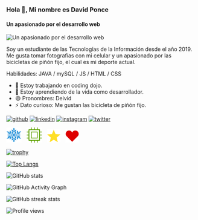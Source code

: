 ### Hola 👋, Mi nombre es David Ponce
#### Un apasionado por el desarrollo web
![Un apasionado por el desarrollo web](https://camo.githubusercontent.com/cae12fddd9d6982901d82580bdf321d81fb299141098ca1c2d4891870827bf17/68747470733a2f2f6d69726f2e6d656469756d2e636f6d2f6d61782f313336302f302a37513379765349765f7430696f4a2d5a2e676966)

Soy un estudiante de las Tecnologías de la Información desde el año 2019. Me gusta tomar fotografías con mi celular y un apasionado por las bicicletas de piñón fijo, el cual es mi deporte actual.

Habilidades: JAVA / mySQL / JS / HTML / CSS

- 🔭 Estoy trabajando en coding dojo. 
- 🌱 Estoy aprendiendo de la vida como desarrollador. 
- 😄 Pronombres: Deivid 
- ⚡ Dato curioso: Me gustan las bicicleta de piñón fijo.


[<img src='https://cdn.jsdelivr.net/npm/simple-icons@3.0.1/icons/github.svg' alt='github' height='40'>](https://github.com/poncedavid)  [<img src='https://cdn.jsdelivr.net/npm/simple-icons@3.0.1/icons/linkedin.svg' alt='linkedin' height='40'>](https://www.linkedin.com/in/davidponcerivera/)  [<img src='https://cdn.jsdelivr.net/npm/simple-icons@3.0.1/icons/instagram.svg' alt='instagram' height='40'>](https://www.instagram.com/_poncedavid/)  [<img src='https://cdn.jsdelivr.net/npm/simple-icons@3.0.1/icons/twitter.svg' alt='twitter' height='40'>](https://twitter.com/davidpr__)  

<a href='https://archiveprogram.github.com/'><img src='https://raw.githubusercontent.com/acervenky/animated-github-badges/master/assets/acbadge.gif' width='40' height='40'></a> <a href='https://docs.github.com/en/developers'><img src='https://raw.githubusercontent.com/acervenky/animated-github-badges/master/assets/devbadge.gif' width='40' height='40'></a> <a href='https://stars.github.com/'><img src='https://raw.githubusercontent.com/acervenky/animated-github-badges/master/assets/starbadge.gif' width='35' height='35'></a> <a href='https://docs.github.com/en/github/supporting-the-open-source-community-with-github-sponsors'><img src='https://raw.githubusercontent.com/acervenky/animated-github-badges/master/assets/sponsorbadge.gif' width='35' height='35'></a> 

[![trophy](https://github-profile-trophy.vercel.app/?username=poncedavid)](https://github.com/ryo-ma/github-profile-trophy)

[![Top Langs](https://github-readme-stats.vercel.app/api/top-langs/?username=poncedavid)](https://github.com/anuraghazra/github-readme-stats)

![GitHub stats](https://github-readme-stats.vercel.app/api?username=poncedavid&show_icons=true)  

![GitHub Activity Graph](https://activity-graph.herokuapp.com/graph?username=poncedavid)  

![GitHub streak stats](https://github-readme-streak-stats.herokuapp.com/?user=poncedavid)  

![Profile views](https://gpvc.arturio.dev/poncedavid)  
